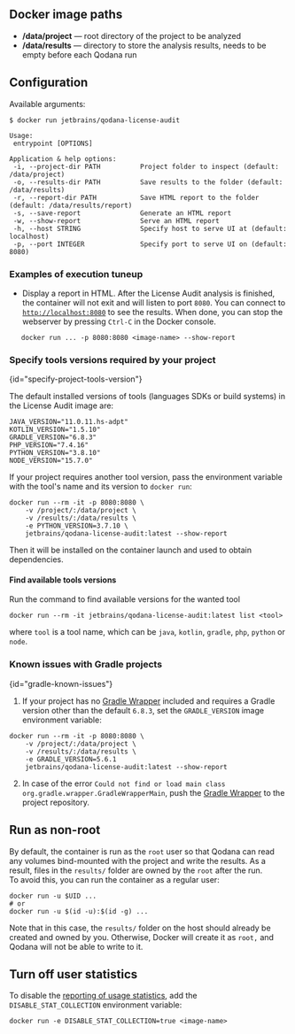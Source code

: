 [//]: # (title: Docker Image Paths and Configuration Options)

## Docker image paths

- **/data/project**&nbsp;&mdash; root directory of the project to be analyzed
- **/data/results**&nbsp;&mdash; directory to store the analysis results, needs to be empty before each Qodana run

## Configuration

Available arguments:

```shell
$ docker run jetbrains/qodana-license-audit

Usage:
 entrypoint [OPTIONS]

Application & help options:
 -i, --project-dir PATH          Project folder to inspect (default: /data/project)
 -o, --results-dir PATH          Save results to the folder (default: /data/results)
 -r, --report-dir PATH           Save HTML report to the folder (default: /data/results/report)
 -s, --save-report               Generate an HTML report
 -w, --show-report               Serve an HTML report
 -h, --host STRING               Specify host to serve UI at (default: localhost)
 -p, --port INTEGER              Specify port to serve UI on (default: 8080)
```

### Examples of execution tuneup

- Display a report in HTML. After the License Audit analysis is finished, the container will not exit and will listen to port `8080`. You can connect to [`http://localhost:8080`](http://localhost:8080) to see the results. When done, you can stop the webserver by pressing `Ctrl-C` in the Docker console.

```shell
   docker run ... -p 8080:8080 <image-name> --show-report
```

### Specify tools versions required by your project
{id="specify-project-tools-version"}

The default installed versions of tools (languages SDKs or build systems) in the License Audit image are:
```shell
JAVA_VERSION="11.0.11.hs-adpt"
KOTLIN_VERSION="1.5.10"
GRADLE_VERSION="6.8.3"
PHP_VERSION="7.4.16"
PYTHON_VERSION="3.8.10"
NODE_VERSION="15.7.0"
```

If your project requires another tool version, pass the environment variable with the tool's name and its version to `docker run`:

```shell
docker run --rm -it -p 8080:8080 \
    -v /project/:/data/project \
    -v /results/:/data/results \
    -e PYTHON_VERSION=3.7.10 \
    jetbrains/qodana-license-audit:latest --show-report
```

Then it will be installed on the container launch and used to obtain dependencies.

#### Find available tools versions

Run the command to find available versions for the wanted tool

```shell
docker run --rm -it jetbrains/qodana-license-audit:latest list <tool>
```

where `tool` is a tool name, which can be `java`, `kotlin`, `gradle`, `php`, `python` or `node`.

### Known issues with Gradle projects
{id="gradle-known-issues"}

1. If your project has no [Gradle Wrapper](https://docs.gradle.org/current/userguide/gradle_wrapper.html) included and requires a Gradle version other than the default `6.8.3`, set the `GRADLE_VERSION` image environment variable:

```shell
docker run --rm -it -p 8080:8080 \
    -v /project/:/data/project \
    -v /results/:/data/results \
    -e GRADLE_VERSION=5.6.1   
    jetbrains/qodana-license-audit:latest --show-report
```

2. In case of the error `Could not find or load main class org.gradle.wrapper.GradleWrapperMain`, push the [Gradle Wrapper](https://docs.gradle.org/current/userguide/gradle_wrapper.html) to the project repository.

## Run as non-root

By default, the container is run as the `root` user so that Qodana can read any volumes bind-mounted with the project and write the results. As a result, files in the `results/` folder are owned by the `root` after the run.  
To avoid this, you can run the container as a regular user:

```shell
docker run -u $UID ...
# or
docker run -u $(id -u):$(id -g) ...
```
Note that in this case, the `results/` folder on the host should already be created and owned by you. Otherwise, Docker will create it as `root,` and Qodana will not be able to write to it.

## Turn off user statistics

To disable the [reporting of usage statistics](clone-finder-docker-readme.md#Usage+statistics), add the `DISABLE_STAT_COLLECTION` environment variable:

```shell
docker run -e DISABLE_STAT_COLLECTION=true <image-name> 
```
